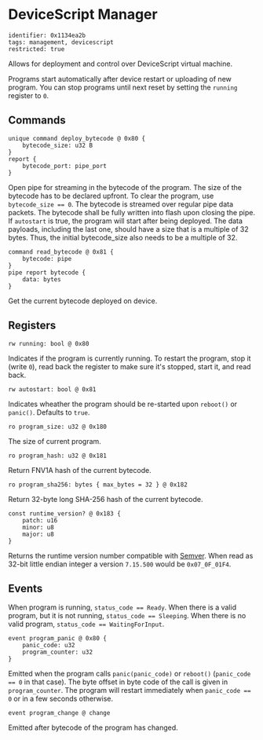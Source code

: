 # DeviceScript Manager

    identifier: 0x1134ea2b
    tags: management, devicescript
    restricted: true

Allows for deployment and control over DeviceScript virtual machine.

Programs start automatically after device restart or uploading of new program.
You can stop programs until next reset by setting the `running` register to `0`.

## Commands

    unique command deploy_bytecode @ 0x80 {
        bytecode_size: u32 B
    }
    report {
        bytecode_port: pipe_port
    }

Open pipe for streaming in the bytecode of the program. The size of the bytecode has to be declared upfront.
To clear the program, use `bytecode_size == 0`.
The bytecode is streamed over regular pipe data packets.
The bytecode shall be fully written into flash upon closing the pipe.
If `autostart` is true, the program will start after being deployed.
The data payloads, including the last one, should have a size that is a multiple of 32 bytes.
Thus, the initial bytecode_size also needs to be a multiple of 32.

    command read_bytecode @ 0x81 {
        bytecode: pipe
    }
    pipe report bytecode {
        data: bytes
    }

Get the current bytecode deployed on device.


## Registers

    rw running: bool @ 0x80

Indicates if the program is currently running.
To restart the program, stop it (write `0`), read back the register to make sure it's stopped,
start it, and read back.

    rw autostart: bool @ 0x81

Indicates wheather the program should be re-started upon `reboot()` or `panic()`.
Defaults to `true`.

    ro program_size: u32 @ 0x180

The size of current program.

    ro program_hash: u32 @ 0x181

Return FNV1A hash of the current bytecode.

    ro program_sha256: bytes { max_bytes = 32 } @ 0x182

Return 32-byte long SHA-256 hash of the current bytecode.

    const runtime_version? @ 0x183 {
        patch: u16
        minor: u8
        major: u8
    }

Returns the runtime version number compatible with [Semver](https://semver.org/).
When read as 32-bit little endian integer a version `7.15.500` would be `0x07_0F_01F4`.

## Events

When program is running, `status_code == Ready`.
When there is a valid program, but it is not running, `status_code == Sleeping`.
When there is no valid program, `status_code == WaitingForInput`.

    event program_panic @ 0x80 {
        panic_code: u32
        program_counter: u32
    }

Emitted when the program calls `panic(panic_code)` or `reboot()` (`panic_code == 0` in that case).
The byte offset in byte code of the call is given in `program_counter`.
The program will restart immediately when `panic_code == 0` or in a few seconds otherwise.

    event program_change @ change

Emitted after bytecode of the program has changed.
